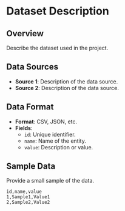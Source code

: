 # Dataset Description

## Overview

Describe the dataset used in the project.

## Data Sources

- **Source 1**: Description of the data source.
- **Source 2**: Description of the data source.

## Data Format

- **Format**: CSV, JSON, etc.
- **Fields**:
  - `id`: Unique identifier.
  - `name`: Name of the entity.
  - `value`: Description or value.

## Sample Data

Provide a small sample of the data.

```csv
id,name,value
1,Sample1,Value1
2,Sample2,Value2
